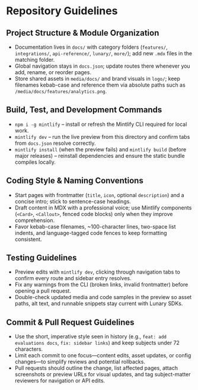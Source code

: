 # Repository Guidelines

## Project Structure & Module Organization
- Documentation lives in `docs/` with category folders (`features/`, `integrations/`, `api-reference/`, `lunary/`, `more/`); add new `.mdx` files in the matching folder.
- Global navigation stays in `docs.json`; update routes there whenever you add, rename, or reorder pages.
- Store shared assets in `media/docs/` and brand visuals in `logo/`; keep filenames kebab-case and reference them via absolute paths such as `/media/docs/features/analytics.png`.

## Build, Test, and Development Commands
- `npm i -g mintlify` – install or refresh the Mintlify CLI required for local work.
- `mintlify dev` – run the live preview from this directory and confirm tabs from `docs.json` resolve correctly.
- `mintlify install` (when the preview fails) and `mintlify build` (before major releases) – reinstall dependencies and ensure the static bundle compiles locally.

## Coding Style & Naming Conventions
- Start pages with frontmatter (`title`, `icon`, optional `description`) and a concise intro; stick to sentence-case headings.
- Draft content in MDX with a professional voice; use Mintlify components (`<Card>`, `<Callout>`, fenced code blocks) only when they improve comprehension.
- Favor kebab-case filenames, ~100-character lines, two-space list indents, and language-tagged code fences to keep formatting consistent.

## Testing Guidelines
- Preview edits with `mintlify dev`, clicking through navigation tabs to confirm every route and sidebar entry resolves.
- Fix any warnings from the CLI (broken links, invalid frontmatter) before opening a pull request.
- Double-check updated media and code samples in the preview so asset paths, alt text, and runnable snippets stay current with Lunary SDKs.

## Commit & Pull Request Guidelines
- Use the short, imperative style seen in history (e.g., `feat: add evaluations docs`, `fix: sidebar links`) and keep subjects under 72 characters.
- Limit each commit to one focus—content edits, asset updates, or config changes—to simplify reviews and potential rollbacks.
- Pull requests should outline the change, list affected pages, attach screenshots or preview URLs for visual updates, and tag subject-matter reviewers for navigation or API edits.
